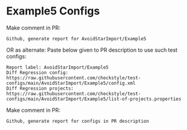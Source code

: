 # Example5 Configs
Make comment in PR:
```
Github, generate report for AvoidStarImport/Example5
```
OR as alternate:
Paste below given to PR description to use such test configs:
```
Report label: AvoidStarImport/Example5
Diff Regression config: https://raw.githubusercontent.com/checkstyle/test-configs/main/AvoidStarImport/Example5/config.xml
Diff Regression projects: https://raw.githubusercontent.com/checkstyle/test-configs/main/AvoidStarImport/Example5/list-of-projects.properties
```
Make comment in PR:
```
Github, generate report for configs in PR description
```
